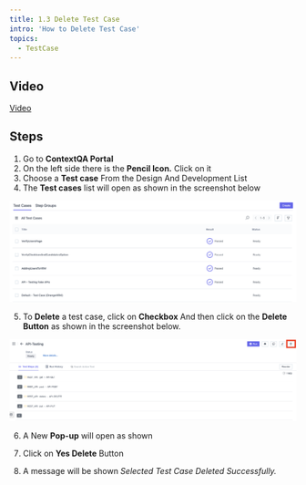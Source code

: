 ```yaml
---
title: 1.3 Delete Test Case
intro: 'How to Delete Test Case'
topics:
  - TestCase
---
```


## Video
[Video](https://youtu.be/tT5vb14OhkQ)

## Steps

1. Go to **ContextQA Portal** 
2. On the left side there is the **Pencil Icon.** Click on it 
3. Choose a **Test case** From the Design And Development List 
4. The **Test cases** list will open as shown in the screenshot below 

![](imgs/test-case-list.png)

5. To **Delete** a test case, click on **Checkbox** And then click on the **Delete Button** as shown in the screenshot below.

![](imgs/delete-icon.png)

6. A New **Pop-up** will open as shown


7. Click on **Yes Delete** Button 
8. A message will be shown *Selected Test Case Deleted Successfully.*